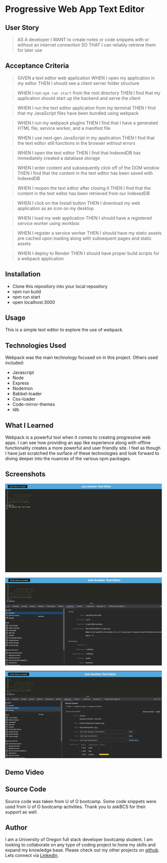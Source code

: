 # Progressive Web App Text Editor


## User Story

>AS A developer
>I WANT to create notes or code snippets with or without an internet connection
>SO THAT I can reliably retrieve them for later use

## Acceptance Criteria

>GIVEN a text editor web application
>WHEN I open my application in my editor
>THEN I should see a client server folder structure

>WHEN I run `npm run start` from the root directory
>THEN I find that my application should start up the backend and serve the client

>WHEN I run the text editor application from my terminal
>THEN I find that my JavaScript files have been bundled using webpack

>WHEN I run my webpack plugins
>THEN I find that I have a generated HTML file, service worker, and a manifest file

>WHEN I use next-gen JavaScript in my application
>THEN I find that the text editor still functions in the browser without errors

>WHEN I open the text editor
>THEN I find that IndexedDB has immediately created a database storage

>WHEN I enter content and subsequently click off of the DOM window
>THEN I find that the content in the text editor has been saved with IndexedDB

>WHEN I reopen the text editor after closing it
>THEN I find that the content in the text editor has been retrieved from our IndexedDB

>WHEN I click on the Install button
>THEN I download my web application as an icon on my desktop

>WHEN I load my web application
>THEN I should have a registered service worker using workbox

>WHEN I register a service worker
>THEN I should have my static assets pre cached upon loading along with subsequent pages and static assets

>WHEN I deploy to Render
>THEN I should have proper build scripts for a webpack application

## Installation
- Clone this repository into your local repository
- npm run build
- npm run start
- open localhost:3000


## Usage

This is a simple text editor to explore the use of webpack. 


## Technologies Used

Webpack was the main technology focused on in this project. Others used included:
- Javascript
- Node
- Express
- Nodemon
- Babbel-loader
- Css-loader
- Code-mirror-themes
- Idb



## What I Learned

Webpack is a powerful tool when it comes to creating progressive web apps. I can see how providing an app like experience along with offline functionality creates a more powerful and user friendly site. I feel as though I have just scratched the surface of these technologies and look forward to diving deeper into the nuances of the various npm packages.


## Screenshots

![Homepage](./assets/opening.png)

![Manifest](./assets/manifest.png)

![Service Workers](./assets/sw.png)


## Demo Video


## Source Code

Source code was taken from U of O bootcamp. Some code snippets were used from U of O bootcamp activities. Thank you to askBCS for their support as well. 

## Author

I am a University of Oregon full stack developer bootcamp student. I am looking to collaborate on any type of coding project to hone my skills and expand my knowledge base. Please check out my other projects on [github](https://github.com/TorySnopl). Lets connect via [LinkedIn](https://www.linkedin.com/in/tory-snopl-70b00a283/).

